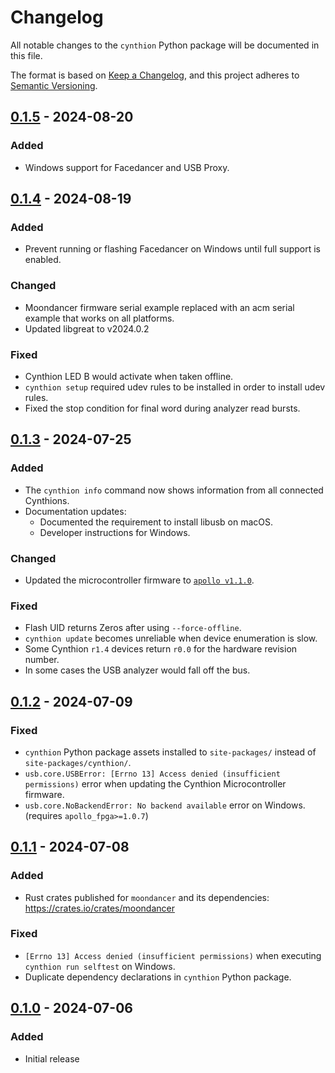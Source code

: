 # Changelog

All notable changes to the `cynthion` Python package will be documented in this file.

The format is based on [Keep a Changelog](https://keepachangelog.com/en/1.1.0/),
and this project adheres to [Semantic Versioning](https://semver.org/spec/v2.0.0.html).

<!--
## [Unreleased]
-->

## [0.1.5] - 2024-08-20
### Added
* Windows support for Facedancer and USB Proxy.


## [0.1.4] - 2024-08-19
### Added
* Prevent running or flashing Facedancer on Windows until full support is enabled.

### Changed
* Moondancer firmware serial example replaced with an acm serial example that works on all platforms.
* Updated libgreat to v2024.0.2

### Fixed
* Cynthion LED B would activate when taken offline.
* `cynthion setup` required udev rules to be installed in order to install udev rules.
* Fixed the stop condition for final word during analyzer read bursts.


## [0.1.3] - 2024-07-25
### Added
* The `cynthion info` command now shows information from all connected Cynthions.
* Documentation updates:
  - Documented the requirement to install libusb on macOS.
  - Developer instructions for Windows.

### Changed
* Updated the microcontroller firmware to [`apollo v1.1.0`].

### Fixed
* Flash UID returns Zeros after using `--force-offline`.
* `cynthion update` becomes unreliable when device enumeration is slow.
* Some Cynthion `r1.4` devices return `r0.0` for the hardware revision number.
* In some cases the USB analyzer would fall off the bus.

[`apollo v1.1.0`]: https://github.com/greatscottgadgets/apollo/releases/tag/v1.1.0


## [0.1.2] - 2024-07-09
### Fixed
- `cynthion` Python package assets installed to `site-packages/` instead of `site-packages/cynthion/`.
- `usb.core.USBError: [Errno 13] Access denied (insufficient permissions)` error when updating the Cynthion Microcontroller firmware.
- `usb.core.NoBackendError: No backend available` error on Windows. (requires `apollo_fpga>=1.0.7`)


## [0.1.1] - 2024-07-08
### Added
- Rust crates published for `moondancer` and its dependencies: https://crates.io/crates/moondancer
### Fixed
- `[Errno 13] Access denied (insufficient permissions)` when executing `cynthion run selftest` on Windows.
- Duplicate dependency declarations in `cynthion` Python package.


## [0.1.0] - 2024-07-06
### Added
- Initial release

[Unreleased]: https://github.com/greatscottgadgets/cynthion/compare/0.1.5...HEAD
[0.1.5]: https://github.com/greatscottgadgets/cynthion/compare/0.1.4...0.1.5
[0.1.4]: https://github.com/greatscottgadgets/cynthion/compare/0.1.3...0.1.4
[0.1.3]: https://github.com/greatscottgadgets/cynthion/compare/0.1.2...0.1.3
[0.1.2]: https://github.com/greatscottgadgets/cynthion/compare/0.1.1...0.1.2
[0.1.1]: https://github.com/greatscottgadgets/cynthion/compare/0.1.0...0.1.1
[0.1.0]: https://github.com/greatscottgadgets/cynthion/releases/tag/0.1.0
